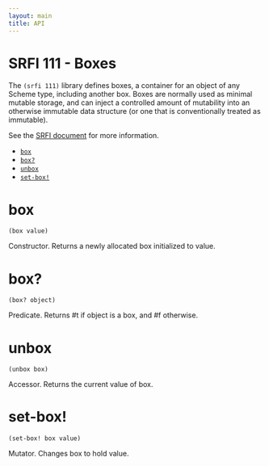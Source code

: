 ```yaml
---
layout: main
title: API
---
```


# SRFI 111 - Boxes

The `(srfi 111)` library defines boxes, a container for an object of any Scheme type, including another box. Boxes are normally used as minimal mutable storage, and can inject a controlled amount of mutability into an otherwise immutable data structure (or one that is conventionally treated as immutable). 

See the [SRFI document](http://srfi.schemers.org/srfi-111/srfi-111.html) for more information.

- [`box`](#box)
- [`box?`](#box-1) 
- [`unbox`](#unbox) 
- [`set-box!`](#set-box)

# box 

    (box value)

Constructor. Returns a newly allocated box initialized to value.

# box?

    (box? object)

Predicate. Returns #t if object is a box, and #f otherwise.

# unbox

    (unbox box)

Accessor. Returns the current value of box.

# set-box!

    (set-box! box value)

Mutator. Changes box to hold value.

